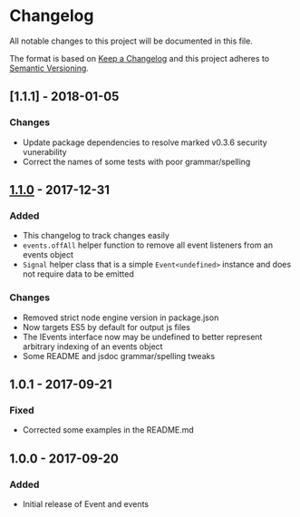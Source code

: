 # Changelog
All notable changes to this project will be documented in this file.

The format is based on [Keep a Changelog](http://keepachangelog.com/en/1.0.0/)
and this project adheres to [Semantic Versioning](http://semver.org/spec/v2.0.0.html).

## [1.1.1] - 2018-01-05
### Changes
- Update package dependencies to resolve marked v0.3.6 security vunerability
- Correct the names of some tests with poor grammar/spelling

## [1.1.0] - 2017-12-31
### Added
- This changelog to track changes easily
- `events.offAll` helper function to remove all event listeners from an events object
- `Signal` helper class that is a simple `Event<undefined>` instance and does not require data to be emitted

### Changes
- Removed strict node engine version in package.json
- Now targets ES5 by default for output js files
- The IEvents interface now may be undefined to better represent arbitrary indexing of an events object
- Some README and jsdoc grammar/spelling tweaks

## 1.0.1 - 2017-09-21
### Fixed
- Corrected some examples in the README.md

## 1.0.0 - 2017-09-20
### Added
- Initial release of Event and events

[1.0.1]: https://github.com/JacobFischer/ts-typed-events/releases/tag/v1.0.1
[1.1.0]: https://github.com/JacobFischer/ts-typed-events/releases/tag/v1.1.0
